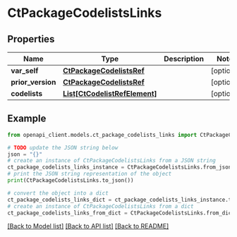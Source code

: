 # CtPackageCodelistsLinks


## Properties

Name | Type | Description | Notes
------------ | ------------- | ------------- | -------------
**var_self** | [**CtPackageCodelistsRef**](CtPackageCodelistsRef.md) |  | [optional] 
**prior_version** | [**CtPackageCodelistsRef**](CtPackageCodelistsRef.md) |  | [optional] 
**codelists** | [**List[CtCodelistRefElement]**](CtCodelistRefElement.md) |  | [optional] 

## Example

```python
from openapi_client.models.ct_package_codelists_links import CtPackageCodelistsLinks

# TODO update the JSON string below
json = "{}"
# create an instance of CtPackageCodelistsLinks from a JSON string
ct_package_codelists_links_instance = CtPackageCodelistsLinks.from_json(json)
# print the JSON string representation of the object
print(CtPackageCodelistsLinks.to_json())

# convert the object into a dict
ct_package_codelists_links_dict = ct_package_codelists_links_instance.to_dict()
# create an instance of CtPackageCodelistsLinks from a dict
ct_package_codelists_links_from_dict = CtPackageCodelistsLinks.from_dict(ct_package_codelists_links_dict)
```
[[Back to Model list]](../README.md#documentation-for-models) [[Back to API list]](../README.md#documentation-for-api-endpoints) [[Back to README]](../README.md)


